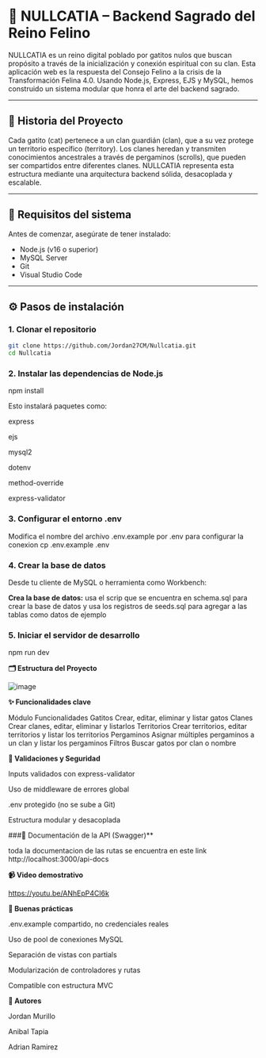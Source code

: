 # 🐾 NULLCATIA – Backend Sagrado del Reino Felino

NULLCATIA es un reino digital poblado por gatitos nulos que buscan propósito a través de la inicialización y conexión espiritual con su clan. Esta aplicación web es la respuesta del Consejo Felino a la crisis de la Transformación Felina 4.0. Usando Node.js, Express, EJS y MySQL, hemos construido un sistema modular que honra el arte del backend sagrado.

---

## 🧭 Historia del Proyecto

Cada gatito (cat) pertenece a un clan guardián (clan), que a su vez protege un territorio específico (territory). Los clanes heredan y transmiten conocimientos ancestrales a través de pergaminos (scrolls), que pueden ser compartidos entre diferentes clanes. NULLCATIA representa esta estructura mediante una arquitectura backend sólida, desacoplada y escalable.

---

## 🔧 Requisitos del sistema

Antes de comenzar, asegúrate de tener instalado:

- Node.js (v16 o superior)
- MySQL Server
- Git
- Visual Studio Code

---

## ⚙️ Pasos de instalación

### 1. Clonar el repositorio

```bash
git clone https://github.com/Jordan27CM/Nullcatia.git
cd Nullcatia
```
### 2. Instalar las dependencias de Node.js

npm install

Esto instalará paquetes como:

express

ejs

mysql2

dotenv

method-override

express-validator

### 3. Configurar el entorno .env
Modifica el nombre del archivo .env.example por .env para configurar la conexion
cp .env.example .env

### 4. Crear la base de datos
Desde tu cliente de MySQL o herramienta como Workbench:

**Crea la base de datos:**
usa el scrip que se encuentra en schema.sql para crear la base de datos y usa los registros de seeds.sql para agregar a las tablas como datos de ejemplo

### 5. Iniciar el servidor de desarrollo

npm run dev

**🗂️ Estructura del Proyecto**

![image](https://github.com/user-attachments/assets/5724ea8e-fbd5-447d-a3fc-7200b0e11732)


**✨ Funcionalidades clave**

Módulo	Funcionalidades
Gatitos	Crear, editar, eliminar y listar gatos
Clanes	Crear clanes, editar, eliminar y listarlos
Territorios	Crear territorios, editar territorios y listar los territorios
Pergaminos	Asignar múltiples pergaminos a un clan y listar los pergaminos
Filtros	Buscar gatos por clan o nombre

**🧪 Validaciones y Seguridad**

Inputs validados con express-validator

Uso de middleware de errores global

.env protegido (no se sube a Git)

Estructura modular y desacoplada

###📜 Documentación de la API (Swagger)**

toda la documentacion de las rutas se encuentra en este link
http://localhost:3000/api-docs

**📹 Video demostrativo**

https://youtu.be/ANhEpP4Cl6k

**🔐 Buenas prácticas**

.env.example compartido, no credenciales reales

Uso de pool de conexiones MySQL

Separación de vistas con partials

Modularización de controladores y rutas

Compatible con estructura MVC

**👥 Autores**

Jordan Murillo

Anibal Tapia

Adrian Ramirez
